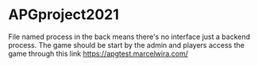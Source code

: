 # APGproject2021

File named process in the back means there's no interface just a backend process.
The game should be start by the admin and players access the game through this link https://apgtest.marcelwira.com/
